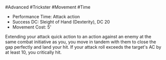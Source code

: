 #Advanced #Trickster #Movement #Time
 
- Performance Time: Attack action
- Success DC: Sleight of Hand (Dexterity), DC 20
- Movement Cost: 5'
 
Extending your attack quick action to an action against an enemy at the same combat initiative as you, you move in tandem with them to close the gap perfectly and land your hit. If your attack roll exceeds the target's AC by at least 10, you critically hit.